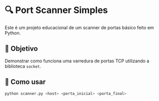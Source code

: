 # 🔍 Port Scanner Simples

Este é um projeto educacional de um scanner de portas básico feito em Python.

## 📌 Objetivo

Demonstrar como funciona uma varredura de portas TCP utilizando a biblioteca `socket`.

## 🚀 Como usar

```bash
python scanner.py <host> <porta_inicial> <porta_final>
